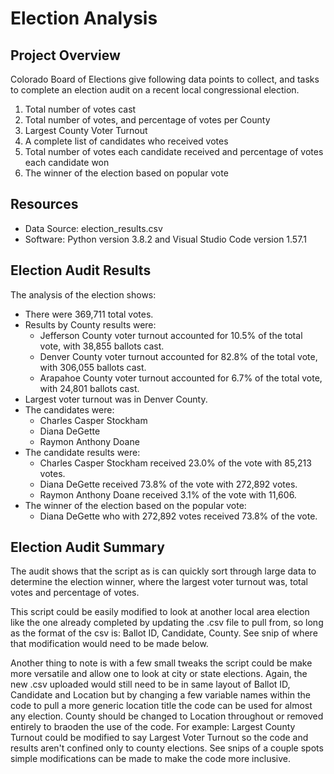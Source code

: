 # Election Analysis

## Project Overview
Colorado Board of Elections give following data points to collect, and tasks to complete an election audit on a recent local congressional election.

  1. Total number of votes cast
  2. Total number of votes, and percentage of votes per County
  3. Largest County Voter Turnout
  4. A complete list of candidates who received votes
  5. Total number of votes each candidate received and percentage of votes each candidate won
  6. The winner of the election based on popular vote

## Resources
- Data Source: election_results.csv
- Software: Python version 3.8.2 and Visual Studio Code version 1.57.1

## Election Audit Results
The analysis of the election shows:
- There were 369,711 total votes.
- Results by County results were:
  - Jefferson County voter turnout accounted for 10.5% of the total vote, with 38,855 ballots cast.
  - Denver County voter turnout accounted for 82.8% of the total vote, with 306,055 ballots cast.
  - Arapahoe County voter turnout accounted for 6.7% of the total vote, with 24,801 ballots cast.
- Largest voter turnout was in Denver County.
- The candidates were:
  - Charles Casper Stockham
  - Diana DeGette
  - Raymon Anthony Doane
- The candidate results were:
  - Charles Casper Stockham received 23.0% of the vote with 85,213 votes.
  - Diana DeGette received 73.8% of the vote with 272,892 votes.
  - Raymon Anthony Doane received 3.1% of the vote with 11,606.
- The winner of the election based on the popular vote:
  - Diana DeGette who with 272,892 votes received 73.8% of the vote.

## Election Audit Summary
The audit shows that the script as is can quickly sort through large data to determine the election winner, where the largest voter turnout was, total votes and percentage of votes. 

This script could be easily modified to look at another local area election like the one already completed by updating the .csv file to pull from, so long as the format of the csv is: Ballot ID, Candidate, County. See snip of where that modification would need to be made below.

Another thing to note is with a few small tweaks the script could be make more versatile and allow one to look at city or state elections. Again, the new .csv uploaded would still need to be in same layout of Ballot ID, Candidate and Location but by changing a few variable names within the code to pull a more generic location title the code can be used for almost any election. County should be changed to Location throughout or removed entirely to braoden the use of the code. For example: Largest County Turnout could be modified to say Largest Voter Turnout so the code and results aren't confined only to county elections. See snips of a couple spots simple modifications can be made to make the code more inclusive.

